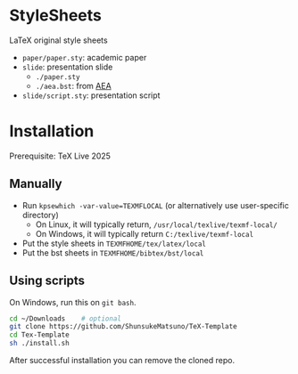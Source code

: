 # StyleSheets
LaTeX original style sheets

- `paper/paper.sty`: academic paper
- `slide`: presentation slide
  - `./paper.sty`
  - `./aea.bst`: from [AEA](https://www.aeaweb.org/journals/templates)  
- `slide/script.sty`: presentation script

# Installation 
Prerequisite: TeX Live 2025
## Manually 
- Run `kpsewhich -var-value=TEXMFLOCAL` (or alternatively use user-specific directory) 
  - On Linux, it will typically return, `/usr/local/texlive/texmf-local/`
  - On Windows, it will typically return `C:/texlive/texmf-local`
- Put the style sheets in `TEXMFHOME/tex/latex/local`
- Put the bst sheets in `TEXMFHOME/bibtex/bst/local`

## Using scripts
On Windows, run this on `git bash`.
```bash
cd ~/Downloads    # optional
git clone https://github.com/ShunsukeMatsuno/TeX-Template
cd Tex-Template
sh ./install.sh
```
After successful installation you can remove the cloned repo.
